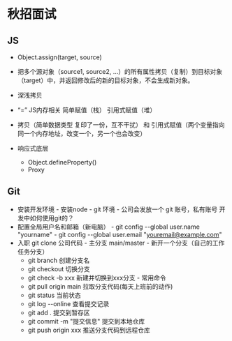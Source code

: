 # 秋招面试

## JS

- Object.assign(target, source)
- 把多个源对象（source1, source2, ...）的所有属性拷贝（复制）到目标对象（target）中，并返回修改后的新的目标对象，不会生成新对象。

- 深浅拷贝
- “=” JS内存相关 简单赋值（栈） 引用式赋值（堆）
- 拷贝（简单数据类型 复印了一份，互不干扰） 和 引用式赋值（两个变量指向同一个内存地址，改变一个，另一个也会改变）

- 响应式底层
    - Object.defineProperty()
    - Proxy

## Git
   - 安装开发环境
    - 安装node
    - git 环境
    - 公司会发放一个 git 账号，私有账号
   开发中如何使用git的？
   - 配置全局用户名和邮箱（新电脑）
    - git config --global user.name "yourname"
    - git config --global user.email "youremail@example.com"
   - 入职 git clone 公司代码
    - 主分支 main/master
    - 新开一个分支（自己的工作任务分支）
        - git branch 创建分支名
        - git checkout 切换分支
        - git check -b xxx 新建并切换到xxx分支
    - 常用命令
        - git pull origin main 拉取分支代码(每天上班前的动作)
        - git status 当前状态
        - git log --online 查看提交记录
        - git add . 提交到暂存区
        - git commit -m "提交信息" 提交到本地仓库
        - git push origin xxx 推送分支代码到远程仓库